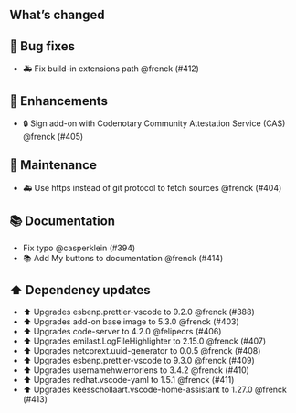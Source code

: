 ## What’s changed

## 🐛 Bug fixes

- 🚑 Fix build-in extensions path @frenck (#412)

## 🚀 Enhancements

- 🔒 Sign add-on with Codenotary Community Attestation Service (CAS) @frenck (#405)

## 🧰 Maintenance

- 🚑 Use https instead of git protocol to fetch sources @frenck (#404)

## 📚 Documentation

- Fix typo @casperklein (#394)
- 📚 Add My buttons to documentation @frenck (#414)

## ⬆️ Dependency updates

- ⬆️ Upgrades esbenp.prettier-vscode to 9.2.0 @frenck (#388)
- ⬆️ Upgrades add-on base image to 5.3.0 @frenck (#403)
- ⬆️ Upgrades code-server to 4.2.0 @felipecrs (#406)
- ⬆️ Upgrades emilast.LogFileHighlighter to 2.15.0 @frenck (#407)
- ⬆️ Upgrades netcorext.uuid-generator to 0.0.5 @frenck (#408)
- ⬆️ Upgrades esbenp.prettier-vscode to 9.3.0 @frenck (#409)
- ⬆️ Upgrades usernamehw.errorlens to 3.4.2 @frenck (#410)
- ⬆️ Upgrades redhat.vscode-yaml to 1.5.1 @frenck (#411)
- ⬆️ Upgrades keesschollaart.vscode-home-assistant to 1.27.0 @frenck (#413)
